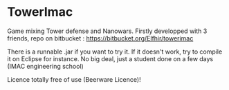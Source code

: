 TowerImac
=========

Game mixing Tower defense and Nanowars. Firstly developped with 3 friends, repo on bitbucket : https://bitbucket.org/Elfhir/towerimac

There is a runnable .jar if you want to try it.
If it doesn't work, try to compile it on Eclipse for instance.
No big deal, just a student done on a few days (IMAC engineering school)

Licence totally free of use (Beerware Licence)!

